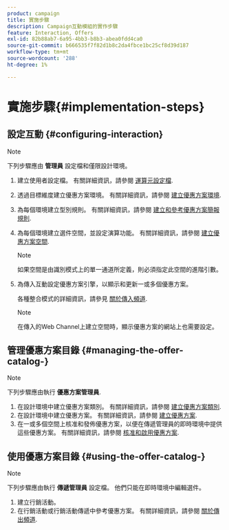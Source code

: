```yaml
---
product: campaign
title: 實施步驟
description: Campaign互動模組的實作步驟
feature: Interaction, Offers
exl-id: 82b88ab7-6a95-4bb3-b8b3-abea0fdd4ca0
source-git-commit: b666535f7f82d1b8c2da4fbce1bc25cf8d39d187
workflow-type: tm+mt
source-wordcount: '288'
ht-degree: 1%

---
```


# 實施步驟{#implementation-steps}



## 設定互動 {#configuring-interaction}

>[!NOTE]
>
>下列步驟應由 **管理員** 設定檔和僅限設計環境。

1. 建立使用者設定檔。 有關詳細資訊，請參閱 [運算元設定檔](../../interaction/using/operator-profiles.md).
1. 透過目標維度建立優惠方案環境。 有關詳細資訊，請參閱 [建立優惠方案環境](../../interaction/using/live-design-environments.md#creating-an-offer-environment).
1. 為每個環境建立型別規則。 有關詳細資訊，請參閱 [建立和參考優惠方案簡報規則](../../interaction/using/managing-offer-presentation.md#creating-and-referencing-an-offer-presentation-rule).
1. 為每個環境建立選件空間，並設定演算功能。 有關詳細資訊，請參閱 [建立優惠方案空間](../../interaction/using/creating-offer-spaces.md).

   >[!NOTE]
   >
   >如果空間是由識別模式上的單一通道所定義，則必須指定此空間的進階引數。

1. 為傳入互動設定優惠方案引擎，以顯示和更新一或多個優惠方案。

   各種整合模式的詳細資訊，請參見 [關於傳入頻道](../../interaction/using/about-inbound-channels.md).

   >[!NOTE]
   >
   >在傳入的Web Channel上建立空間時，顯示優惠方案的網站上也需要設定。

## 管理優惠方案目錄 {#managing-the-offer-catalog-}

>[!NOTE]
>
>下列步驟應由執行 **優惠方案管理員**.

1. 在設計環境中建立優惠方案類別。 有關詳細資訊，請參閱 [建立優惠方案類別](../../interaction/using/creating-offer-categories.md).
1. 在設計環境中建立優惠方案。 有關詳細資訊，請參閱 [建立優惠方案](../../interaction/using/creating-an-offer.md).
1. 在一或多個空間上核准和發佈優惠方案，以便在傳遞管理員的即時環境中提供這些優惠方案。 有關詳細資訊，請參閱 [核准和啟用優惠方案](../../interaction/using/approving-and-activating-an-offer.md).

## 使用優惠方案目錄 {#using-the-offer-catalog-}

>[!NOTE]
>
>下列步驟應由執行 **傳遞管理員** 設定檔。 他們只能在即時環境中編輯選件。

1. 建立行銷活動。
1. 在行銷活動或行銷活動傳遞中參考優惠方案。 有關詳細資訊，請參閱 [關於傳出頻道](../../interaction/using/about-outbound-channels.md).
